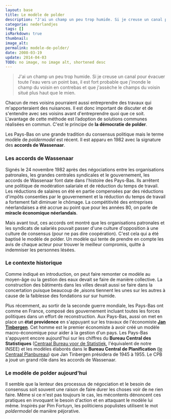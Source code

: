 ```yaml
---
layout: base
title: Le modèle de polder
description: "J'ai un champ un peu trop humide. Si je creuse un canal pour évacuer toute l'eau vers un point bas, il est fort probable que j'inonde le champ du voisin en c"
categorie: nederlandjes
tags: []
isMarkdown: true
thumbnail: 
image_alt: 
permalink: modele-de-polder/
date: 2008-03-19
update: 2014-04-03
TODO: no image, no image alt, shortened desc
---
```


> J'ai un champ un peu trop humide. Si je creuse un canal pour évacuer toute l'eau vers un point bas, il est fort probable que j'inonde le champ du voisin en contrebas et que j'assèche le champs du voisin situé plus haut que le mien.

Chacun de mes voisins pourraient aussi entreprendre
des travaux qui m'apporteraient des nuisances. Il est donc important de
discuter et de s'entendre avec ses voisins avant d'entreprendre quoi que
ce soit. L'avantage de cette méthode est l’adoption de solutions communes réalisées en commun. C'est le principe de **la démocratie de polder**.

Les Pays-Bas on une grande tradition du consensus politique mais le
terme modèle de *poldermodel* est récent. Il est apparu en 1982 avec la
signature des **accords de Wassenaar**.

### Les accords de Wassenaar

Signés le 24 novembre 1982 après des négociations entre les
organisations patronales, les grandes centrales syndicales et le
gouvernement, les accords de Wassenaar font date dans l'histoire des
Pays-Bas. Ils arrêtent une politique de modération salariale et de
réduction du temps de travail. Les réductions de salaires on été en
partie compensées par des réductions d'impôts consenties
par le gouvernement et la réduction du temps de travail a fortement fait
diminuer le chômage. La compétitivité des entreprises néerlandaises a
été accrue au point que pour les années 80, on parle de **miracle économique néerlandais**.

Mais avant tout, ces accords ont montré que les organisations patronales et les
syndicats de salariés pouvait passer d'une culture d'opposition à une
culture de consensus (pour ne pas dire coopération). C'est cela qui a été baptisé le modèle de polder.
Un modèle qui tente de prendre en compte les avis de chaque acteur pour
trouver le meilleur compromis, quitte à indemniser les personnes lésées.

### Le contexte historique

Comme indiqué en introduction, on peut faire remonter ce modèle au moyen-âge ou la gestion des eaux devait se faire de manière collective. La construction des bâtiments dans les villes devait aussi se faire dans la concertation puisque beaucoup de ,aisons tiennent les unes sur les autres à cause de la faiblesse des fondations sur sur humide.

Plus récemment, au sortir de la seconde guerre mondiale, les Pays-Bas ont comme en France, composé des gouvernement incluant toutes les forces politiques dans un effort de reconstruction. Aux Pays-Bas, aussi on met en place un **état providence** en s'appuyant sur les travaux de l'économiste **[Jan Tinbergen](http://fr.wikipedia.org/wiki/Jan_Tinbergen)**. Cet homme est le premier économiste à avoir créé un modèle macro-économique pour aider à la gestion d'un pays. Les Pays-Bas s'appuyent encore aujourd'hui sur les chiffres du **Bureau Central des Statistiques** ([Centraal Bureau voor de Statistiek](http://www.cbs.nl/nl-NL/default.htm), l'équivalent de notre INSEE) et les modèles élaborés dans le **Bureau Central de Planification** ([le Centraal Planbureau](http://www.cpb.nl/nl/)) que
Jan Tinbergen présidera de 1945 à 1955. Le CPB a joué un grand rôle dans les accords de Wassenaar.

### Le modèle de polder aujourd'hui

Il semble que la lenteur des processus de négociation et le besoin de consensus soit souvent une raison de faire durer les choses voir de ne rien faire. Même si ce n'est pas toujours le cas, les mécontents dénoncent ces pratiques en invoquant le besoin d'action et en attaquant le modèle lui même. Inspirés par Pim Fortuyn, les politiciens populistes utilisent le mot *poldermodel* de manière péjorative.
